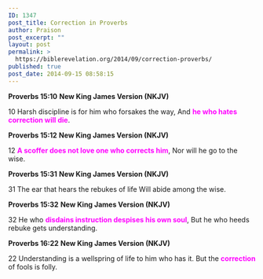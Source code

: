 ```yaml
---
ID: 1347
post_title: Correction in Proverbs
author: Praison
post_excerpt: ""
layout: post
permalink: >
  https://biblerevelation.org/2014/09/correction-proverbs/
published: true
post_date: 2014-09-15 08:58:15
---
```

<strong>Proverbs 15:10</strong>
<strong> New King James Version (NKJV)</strong>

10 Harsh discipline is for him who forsakes the way,
And <span style="color: #ff00ff;"><strong>he who hates correction will die</strong></span>.

<strong>Proverbs 15:12</strong>
<strong> New King James Version (NKJV)</strong>

12 <span style="color: #ff00ff;"><strong>A scoffer does not love one who corrects him</strong></span>,
Nor will he go to the wise.

<strong>Proverbs 15:31</strong>
<strong> New King James Version (NKJV)</strong>

31 The ear that hears the rebukes of life
Will abide among the wise.

<strong>Proverbs 15:32</strong>
<strong> New King James Version (NKJV)</strong>

32 He who <span style="color: #ff00ff;"><strong>disdains instruction despises his own soul</strong></span>,
But he who heeds rebuke gets understanding.

<strong>Proverbs 16:22</strong>
<strong> New King James Version (NKJV)</strong>

22 Understanding is a wellspring of life to him who has it.
But the <span style="color: #ff00ff;"><strong>correction</strong></span> of fools is folly.